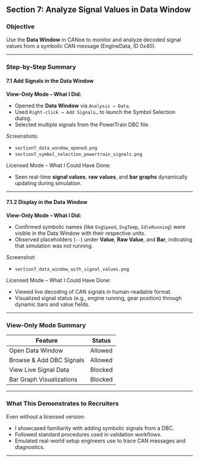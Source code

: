 ## Section 7: Analyze Signal Values in Data Window

### Objective
Use the **Data Window** in CANoe to monitor and analyze decoded signal values from a symbolic CAN message (EngineData, ID 0x40).

---

### Step-by-Step Summary

#### 7.1 Add Signals in the Data Window  
**View-Only Mode – What I Did:**
- Opened the **Data Window** via `Analysis → Data`.
- Used `Right-click → Add Signals…` to launch the Symbol Selection dialog.
- Selected multiple signals from the PowerTrain DBC file.

Screenshots:
- `section7_data_window_opened.png`
- `section7_symbol_selection_powertrain_signals.png`

Licensed Mode – What I Could Have Done:
- Seen real-time **signal values**, **raw values**, and **bar graphs** dynamically updating during simulation.

---

#### 7.1.2 Display in the Data Window  
**View-Only Mode – What I Did:**
- Confirmed symbolic names (like `EngSpeed`, `EngTemp`, `IdleRunning`) were visible in the Data Window with their respective units.
- Observed placeholders (`--`) under **Value**, **Raw Value**, and **Bar**, indicating that simulation was not running.

Screenshot:
- `section7_data_window_with_signal_values.png`

Licensed Mode – What I Could Have Done:
- Viewed live decoding of CAN signals in human-readable format.
- Visualized signal status (e.g., engine running, gear position) through dynamic bars and value fields.

---

### View-Only Mode Summary

| Feature                             | Status     |
|-------------------------------------|------------|
| Open Data Window                    | Allowed    |
| Browse & Add DBC Signals            | Allowed    |
| View Live Signal Data               | Blocked    |
| Bar Graph Visualizations            | Blocked    |

---

### What This Demonstrates to Recruiters
Even without a licensed version:
- I showcased familiarity with adding symbolic signals from a DBC.
- Followed standard procedures used in validation workflows.
- Emulated real-world setup engineers use to trace CAN messages and diagnostics.

---